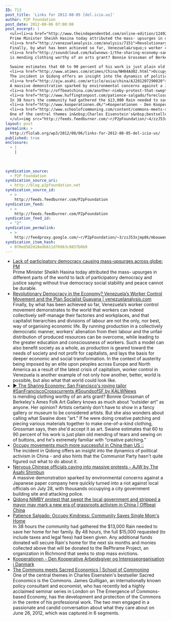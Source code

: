 ```yaml
---
ID: 713
post_title: 'Links for 2012-08-05 [del.icio.us]'
author: P2P Foundation
post_date: 2012-08-06 07:00:00
post_excerpt: |
  <ul><li><a href="http://www.theindependentbd.com/online-edition/124928-lack-of-participatory-democracy-causing-mass-upsurges-across-globe-pm.html">Lack of participatory democracy causing mass-upsurges across globe: PM</a><br>
  Prime Minister Sheikh Hasina today attributed the mass- upsurges in different parts of the world to lack of participatory democracy and justice saying without true democracy social stability and peace cannot be durable.</li>
  <li><a href="http://venezuelanalysis.com/analysis/7151">Revolutionary Democracy in the Economy? Venezuela&rsquo;s Worker Control Movement and the Plan Socialist Guayana | venezuelanalysis.com</a><br>
  Finally, by what has been achieved so far, Venezuela&rsquo;s worker control movement demonstrates to the world that workers can indeed collectively self-manage their factories and workplaces, and that capitalist hierarchies and divisions of labour are not the only, nor best, way of organising economic life. By running production in a collectively democratic manner, workers&rsquo; alienation from their labour and the unfair distribution of produced resources can be overcome, while leading to the greater education and consciousness of workers. Such a model can also benefit society as a whole, as production is geared toward the needs of society and not profit for capitalists, and lays the basis for deeper economic and social transformation. In the context of austerity being imposed by an elite upon peoples across Europe and North America as a result of the latest crisis of capitalism, worker control in Venezuela is another example of not only how another, better, world is possible, but also what that world could look like.</li>
  <li><a href="http://soundcloud.com/kalwnews-1/the-sharing-economy-san">&#9654; The Sharing Economy: San Francisco's roving tailor #SanFranciscoCrosscurrents #SoundsofSF by KALWNews</a><br>
  is mending clothing worthy of an arts grant? Bonnie Grossman of Berkeley's Ames Folk Art Gallery knows as much about &ldquo;outsider art&rdquo; as anyone. Her opinion?&nbsp;Artists certainly don't have to show in a fancy gallery or museum to be considered artists. But she also wonders about calling what Swaine does &ldquo;art.&rdquo; If he were doing creative patching and piecing various materials together to make one-of-a-kind clothing, Grossman says, then she'd accept it as art.
  
  Swaine estimates that 60 to 90 percent of his work is just plain old mending of tears and sewing on of buttons, and he's extremely familiar with &ldquo;creative patching.&rdquo;</li>
  <li><a href="http://www.atimes.com/atimes/China/NH04Ad02.html">Occupy movements much more successful in China than US ::</a><br>
  The incident in Qidong offers an insight into the dynamics of political activism in China - and also hints that the Communist Party hasn't quite figured out what to do about it.</li>
  <li><a href="http://ajw.asahi.com/article/asia/china/AJ201207290020">Nervous Chinese officials caving into massive protests - AJW by The Asahi Shimbun</a><br>
  A massive demonstration sparked by environmental concerns against a Japanese paper company here quickly turned into a riot against local officials on July 28, with thousands occupying a city government building site and attacking police.</li>
  <li><a href="http://offbeatchina.com/another-nimby-protest-that-swept-the-local-government-and-stripped-a-mayor-may-mark-the-new-era-of-grassroots-activism-in-china">Qidong NIMBY protest that swept the local government and stripped a mayor may mark a new era of grassroots activism in China | Offbeat China</a></li>
  <li><a href="http://www.huffingtonpost.com/patience-salgado/foreclosure-crisis-fundraising_b_1734903.html">Patience Salgado: Occupy Kindness: Community Saves Single Mom's Home</a><br>
  In 38 hours the community had gathered the $13,000 Rain needed to save her home for her family. By 48 hours, the full $15,000 requested (to include taxes and legal fees) had been given. Any additional funds donated will secure Rain's home for the next six months and monies collected above that will be donated to the RePhrame Project, an organization in Richmond that seeks to stop mass evictions.</li>
  <li><a href="http://www.kooperationen.dk/">Kooperationen - Den Kooperative Arbejdsgiver og Interesseorganisation i Danmark</a></li>
  <li><a href="http://www.schoolofcommoning.com/content/commons-meets-sacred-economics">The Commons meets Sacred Economics | School of Commoning</a><br>
  One of the central themes in&nbsp;Charles Eisenstein's&nbsp;bestseller Sacred Economics is&nbsp;the Commons.&nbsp;James Quilligan, an internationally known policy consultant and economist, who has recently led a highly acclaimed seminar series in London on The Emergence of Commons-based Economy, has the development and protection of the Commons in the centre of his professional work. The two men engaged in a passionate and candid conversation about what they care about on June 26, 2012, which was captured in 6 segments.</li>
  </ul><img src="http://feeds.feedburner.com/~r/P2pFoundation/~4/zzJ53xjmp8k" height="1" width="1" alt="">
layout: post
permalink: >
  http://flolab.org/wp3/2012/08/06/links-for-2012-08-05-del-icio-us/
published: true
enclosure:
  - |
    |
        
        
        
syndication_source:
  - P2P Foundation
syndication_source_uri:
  - http://blog.p2pfoundation.net
syndication_source_id:
  - >
    http://feeds.feedburner.com/P2pFoundation
syndication_feed:
  - >
    http://feeds.feedburner.com/P2pFoundation
syndication_feed_id:
  - "2"
syndication_permalink:
  - >
    http://feedproxy.google.com/~r/P2pFoundation/~3/zzJ53xjmp8k/mbauwens
syndication_item_hash:
  - 070ed582d18edb611d76963c8837b0b9
---
```

*   [Lack of participatory democracy causing mass-upsurges across globe: PM][1]  
    Prime Minister Sheikh Hasina today attributed the mass- upsurges in different parts of the world to lack of participatory democracy and justice saying without true democracy social stability and peace cannot be durable.
*   [Revolutionary Democracy in the Economy? Venezuela’s Worker Control Movement and the Plan Socialist Guayana | venezuelanalysis.com][2]  
    Finally, by what has been achieved so far, Venezuela’s worker control movement demonstrates to the world that workers can indeed collectively self-manage their factories and workplaces, and that capitalist hierarchies and divisions of labour are not the only, nor best, way of organising economic life. By running production in a collectively democratic manner, workers’ alienation from their labour and the unfair distribution of produced resources can be overcome, while leading to the greater education and consciousness of workers. Such a model can also benefit society as a whole, as production is geared toward the needs of society and not profit for capitalists, and lays the basis for deeper economic and social transformation. In the context of austerity being imposed by an elite upon peoples across Europe and North America as a result of the latest crisis of capitalism, worker control in Venezuela is another example of not only how another, better, world is possible, but also what that world could look like.
*   [▶ The Sharing Economy: San Francisco's roving tailor #SanFranciscoCrosscurrents #SoundsofSF by KALWNews][3]  
    is mending clothing worthy of an arts grant? Bonnie Grossman of Berkeley's Ames Folk Art Gallery knows as much about “outsider art” as anyone. Her opinion? Artists certainly don't have to show in a fancy gallery or museum to be considered artists. But she also wonders about calling what Swaine does “art.” If he were doing creative patching and piecing various materials together to make one-of-a-kind clothing, Grossman says, then she'd accept it as art. Swaine estimates that 60 to 90 percent of his work is just plain old mending of tears and sewing on of buttons, and he's extremely familiar with “creative patching.”
*   [Occupy movements much more successful in China than US ::][4]  
    The incident in Qidong offers an insight into the dynamics of political activism in China - and also hints that the Communist Party hasn't quite figured out what to do about it.
*   [Nervous Chinese officials caving into massive protests - AJW by The Asahi Shimbun][5]  
    A massive demonstration sparked by environmental concerns against a Japanese paper company here quickly turned into a riot against local officials on July 28, with thousands occupying a city government building site and attacking police.
*   [Qidong NIMBY protest that swept the local government and stripped a mayor may mark a new era of grassroots activism in China | Offbeat China][6]
*   [Patience Salgado: Occupy Kindness: Community Saves Single Mom's Home][7]  
    In 38 hours the community had gathered the $13,000 Rain needed to save her home for her family. By 48 hours, the full $15,000 requested (to include taxes and legal fees) had been given. Any additional funds donated will secure Rain's home for the next six months and monies collected above that will be donated to the RePhrame Project, an organization in Richmond that seeks to stop mass evictions.
*   [Kooperationen - Den Kooperative Arbejdsgiver og Interesseorganisation i Danmark][8]
*   [The Commons meets Sacred Economics | School of Commoning][9]  
    One of the central themes in Charles Eisenstein's bestseller Sacred Economics is the Commons. James Quilligan, an internationally known policy consultant and economist, who has recently led a highly acclaimed seminar series in London on The Emergence of Commons-based Economy, has the development and protection of the Commons in the centre of his professional work. The two men engaged in a passionate and candid conversation about what they care about on June 26, 2012, which was captured in 6 segments.

<img src="http://feeds.feedburner.com/~r/P2pFoundation/~4/zzJ53xjmp8k" height="1" width="1" alt="" />

 [1]: http://www.theindependentbd.com/online-edition/124928-lack-of-participatory-democracy-causing-mass-upsurges-across-globe-pm.html
 [2]: http://venezuelanalysis.com/analysis/7151
 [3]: http://soundcloud.com/kalwnews-1/the-sharing-economy-san
 [4]: http://www.atimes.com/atimes/China/NH04Ad02.html
 [5]: http://ajw.asahi.com/article/asia/china/AJ201207290020
 [6]: http://offbeatchina.com/another-nimby-protest-that-swept-the-local-government-and-stripped-a-mayor-may-mark-the-new-era-of-grassroots-activism-in-china
 [7]: http://www.huffingtonpost.com/patience-salgado/foreclosure-crisis-fundraising_b_1734903.html
 [8]: http://www.kooperationen.dk/
 [9]: http://www.schoolofcommoning.com/content/commons-meets-sacred-economics